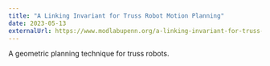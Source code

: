 ```yaml
---
title: "A Linking Invariant for Truss Robot Motion Planning"
date: 2023-05-13
externalUrl: https://www.modlabupenn.org/a-linking-invariant-for-truss-robot-motion-planning/
---
```


A geometric planning technique for truss robots.